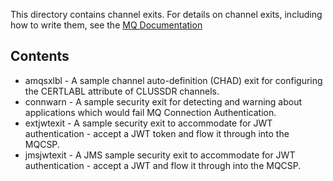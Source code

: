
This directory contains channel exits. For details on channel exits, including how to write them, see the [MQ Documentation](https://www.ibm.com/docs/en/ibm-mq/latest?topic=services-channel-exit-programs-messaging-channels)

## Contents

* amqsxlbl - A sample channel auto-definition (CHAD) exit for configuring the CERTLABL attribute of CLUSSDR channels.
* connwarn - A sample security exit for detecting and warning about applications which would fail MQ Connection Authentication.
* extjwtexit - A sample security exit to accommodate for JWT authentication - accept a JWT token and flow it through into the MQCSP.
* jmsjwtexit - A JMS sample security exit to accommodate for JWT authentication - accept a JWT and flow it through into the MQCSP.
